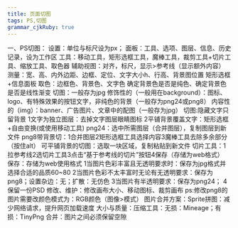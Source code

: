 ```yaml
---
title: 页面切图
tags: PS,切图
grammar_cjkRuby: true
---
```

一、PS切图：
设置：单位与标尺设为px；
面板：工具、选项、图层、信息、历史记录，设为工作区
工具：移动工具，矩形选框工具，魔棒工具，裁剪工具+切片工具、缩放工具、取色器
辅助视图：对齐，标尺，显示>参考线（显示额外内容）
测量：宽、高、内外边距、边框、定位、文字大小h、行高、背景图位置
矩形选框+信息面板
取色：边框色、背景色、文字色
确定背景色是否是纯色、确定背景色是否是线性渐变
切图：一般存为jpg
修饰性的（一般用在background）：图标、logo、有特殊效果的按钮文字，非纯色的背景（一般存为png24或png8）
内容性的（img）：banner、广告图片、文章中的配图（一般存为jpg）
切图:隐藏文字只留背景
1文字为独立图层：去掉文字图层眼睛图标
2平铺背景覆盖文字：矩形选框+自由变换(或使用移动工具)
png24：选中所需图层（合并图层），复制图层到新文件
png8带背景切：1合并图层2矩形选框工具选择内容3魔棒工具去除多余部分（按住alt）
可平铺背景的切图：选取一块区域，复制粘贴到新文件
切片工具：1拉参考线2选切片工具3点击“基于参考线的切片”按钮4保存（存储为web格式）
保存：存储为web使用格式
1当图片色彩丰富且无透明要求时：保存为jpg格式并选择合适的品质60~80
2当图片色彩不太丰富时无论有无透明要求：保存为png8；设置杂边：无；扩散：无仿色
3当图片有半透明要求：保存为png24；
4保留一份PSD
修改、维护：修改画布大小、移动图标、裁剪画布
ps:修改png8的图片需要改颜色模式为：RGB颜色（图像>模式）
图片合并方案：Sprite拼图：减少网络请求，提升网页加载速度
大小与质量：压缩工具：无损：Mineage；有损：TinyPng
合并：图片之间必须保留空隙

